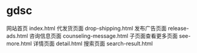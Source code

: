 # gdsc
网站首页  index.html
代发货页面  drop-shipping.html
发布广告页面  release-ads.html
咨询信息页面 counseling-message.html
子页面查看更多页面  see-more.html
详情页面  detail.html
搜索页面  search-result.html